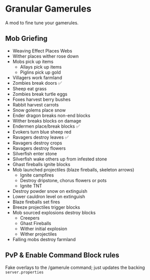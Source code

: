 # Granular Gamerules

A mod to fine tune your gamerules.

## Mob Griefing

- Weaving Effect Places Webs 
- Wither places wither rose down
- Mobs pick up items
  - Allays pick up items
  - Piglins pick up gold
- Villagers work farmland
- Zombies break doors ✅
- Sheep eat grass
- Zombies break turtle eggs
- Foxes harvest berry bushes
- Rabbit harvest carrots
- Snow golems place snow
- Ender dragon breaks non-end blocks
- Wither breaks blocks on damage
- Endermen place/break blocks ✅
- Evokers turn blue sheep red
- Ravagers destroy leaves ✅
- Ravagers destroy crops
- Ravagers destroy flowers
- Silverfish enter stone
- Silverfish wake others up from infested stone
- Ghast fireballs ignite blocks
- Mob launched projectiles (blaze fireballs, skeleton arrows)
  - Ignite campfires
  - Destroy dripstone, chorus flowers or pots
  - Ignite TNT
- Destroy powder snow on extinguish
- Lower cauldron level on extinguish
- Blaze fireballs set fires
- Breeze projectiles trigger blocks
- Mob sourced explosions destroy blocks
  - Creepers
  - Ghast Fireballs
  - Wither initial explosion
  - Wither projectiles
- Falling mobs destroy farmland

## PvP & Enable Command Block rules

Fake overlays to the /gamerule command; just updates the backing `server.properties`
